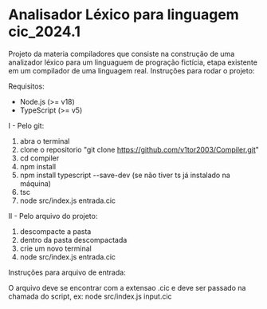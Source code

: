 # Analisador Léxico para linguagem cic_2024.1
Projeto da materia compiladores que consiste na construção de uma analizador léxico para um linguaguem de progração fictícia, etapa existente em um compilador de uma linguagem real.
Instruções para rodar o projeto: 

Requisitos:
- Node.js (>= v18)
- TypeScript (>= v5)

I - Pelo git:
  1. abra o terminal
  2. clone o repositorio "git clone https://github.com/v1tor2003/Compiler.git"
  3. cd compiler 
  4. npm install 
  5. npm install typescript --save-dev (se não tiver ts já instalado na máquina)
  6. tsc
  7. node src/index.js entrada.cic

II - Pelo arquivo do projeto:
  1. descompacte a pasta
  2. dentro da pasta descompactada
  3. crie um novo terminal
  4. node src/index.js entrada.cic
  
Instruções para arquivo de entrada:

O arquivo deve se encontrar com a extensao .cic e deve ser passado na chamada do script, ex:
node src/index.js input.cic
